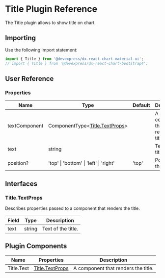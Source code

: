 # Title Plugin Reference

The Title plugin allows to show title on chart.

## Importing

Use the following import statement:

```js
import { Title } from '@devexpress/dx-react-chart-material-ui';
// import { Title } from '@devexpress/dx-react-chart-bootstrap4';
```
## User Reference

### Properties

Name | Type | Default | Description
-----|------|---------|------------
textComponent | ComponentType&lt;[Title.TextProps](#titletextprops)&gt; | | A component that renders the title.
text | string | | Text of the title.
position? | 'top' &#124; 'bottom' &#124; 'left' &#124; 'right' | 'top' | Position of the title.

## Interfaces

### Title.TextProps

Describes properties passed to a component that renders the title.

Field | Type | Description
------|------|------------
text | string | Text of the title.

## Plugin Components

Name | Properties | Description
-----|------------|------------
Title.Text | [Title.TextProps](#titletextprops) | A component that renders the title.
